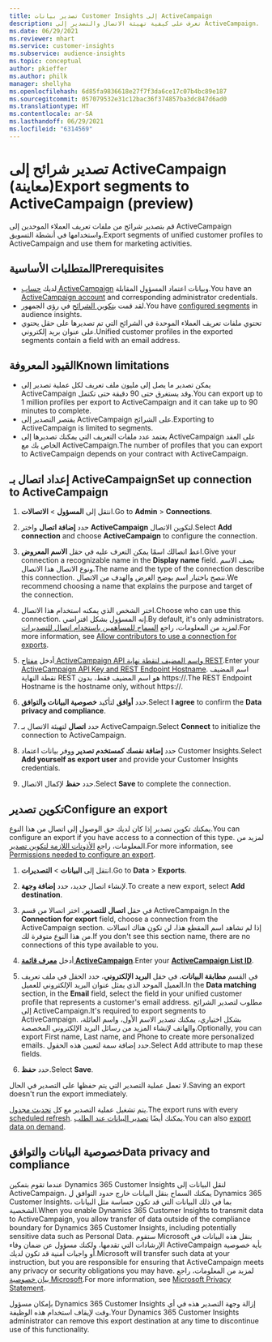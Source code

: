 ```yaml
---
title: تصدير بيانات Customer Insights إلى ActiveCampaign
description: تعرف على كيفية تهيئة الاتصال والتصدير إلى ActiveCampaign.
ms.date: 06/29/2021
ms.reviewer: mhart
ms.service: customer-insights
ms.subservice: audience-insights
ms.topic: conceptual
author: pkieffer
ms.author: philk
manager: shellyha
ms.openlocfilehash: 6d85fa9836618e27f7f3da6ce17c07b4bc89e187
ms.sourcegitcommit: 057079532e31c12bac36f374857ba3dc847d6ad0
ms.translationtype: HT
ms.contentlocale: ar-SA
ms.lasthandoff: 06/29/2021
ms.locfileid: "6314569"
---
```

# <a name="export-segments-to-activecampaign-preview"></a><span data-ttu-id="6cf6a-103">تصدير شرائح إلى ActiveCampaign (معاينة)</span><span class="sxs-lookup"><span data-stu-id="6cf6a-103">Export segments to ActiveCampaign (preview)</span></span>

<span data-ttu-id="6cf6a-104">قم بتصدير شرائح من ملفات تعريف العملاء الموحدين إلى ActiveCampaign واستخدامها في أنشطة التسويق.</span><span class="sxs-lookup"><span data-stu-id="6cf6a-104">Export segments of unified customer profiles to ActiveCampaign and use them for marketing activities.</span></span>

## <a name="prerequisites"></a><span data-ttu-id="6cf6a-105">المتطلبات الأساسية</span><span class="sxs-lookup"><span data-stu-id="6cf6a-105">Prerequisites</span></span>

-   <span data-ttu-id="6cf6a-106">لديك [حساب ActiveCampaign](https://www.activecampaign.com/) وبيانات اعتماد المسؤول المقابلة.</span><span class="sxs-lookup"><span data-stu-id="6cf6a-106">You have an [ActiveCampaign account](https://www.activecampaign.com/) and corresponding administrator credentials.</span></span>
-   <span data-ttu-id="6cf6a-107">لقد قمت [بتكوين الشرائح](segments.md) في رؤى الجمهور.</span><span class="sxs-lookup"><span data-stu-id="6cf6a-107">You have [configured segments](segments.md) in audience insights.</span></span>
-   <span data-ttu-id="6cf6a-108">تحتوي ملفات تعريف العملاء الموحدة في الشرائح التي تم تصديرها على حقل يحتوي على عنوان بريد إلكتروني.</span><span class="sxs-lookup"><span data-stu-id="6cf6a-108">Unified customer profiles in the exported segments contain a field with an email address.</span></span>

## <a name="known-limitations"></a><span data-ttu-id="6cf6a-109">القيود المعروفة</span><span class="sxs-lookup"><span data-stu-id="6cf6a-109">Known limitations</span></span>

- <span data-ttu-id="6cf6a-110">يمكن تصدير ما يصل إلى مليون ملف تعريف لكل عملية تصدير إلى ActiveCampaign وقد يستغرق حتى 90 دقيقة حتى تكتمل.</span><span class="sxs-lookup"><span data-stu-id="6cf6a-110">You can export up to 1 million profiles per export to ActiveCampaign and it can take up to 90 minutes to complete.</span></span>
- <span data-ttu-id="6cf6a-111">يقتصر التصدير إلى ActiveCampaign على الشرائح.</span><span class="sxs-lookup"><span data-stu-id="6cf6a-111">Exporting to ActiveCampaign is limited to segments.</span></span>
- <span data-ttu-id="6cf6a-112">يعتمد عدد ملفات التعريف التي يمكنك تصديرها إلى ActiveCampaign على العقد الخاص بك مع ActiveCampaign.</span><span class="sxs-lookup"><span data-stu-id="6cf6a-112">The number of profiles that you can export to ActiveCampaign depends on your contract with ActiveCampaign.</span></span>

## <a name="set-up-connection-to-activecampaign"></a><span data-ttu-id="6cf6a-113">إعداد اتصال بـ ActiveCampaign</span><span class="sxs-lookup"><span data-stu-id="6cf6a-113">Set up connection to ActiveCampaign</span></span>

1. <span data-ttu-id="6cf6a-114">انتقل إلى **المسؤول** > **الاتصالات**.</span><span class="sxs-lookup"><span data-stu-id="6cf6a-114">Go to **Admin** > **Connections**.</span></span>

1. <span data-ttu-id="6cf6a-115">حدد **إضافة اتصال** واختر **ActiveCampaign** لتكوين الاتصال.</span><span class="sxs-lookup"><span data-stu-id="6cf6a-115">Select **Add connection** and choose **ActiveCampaign** to configure the connection.</span></span>

1. <span data-ttu-id="6cf6a-116">اعط اتصالك اسمًا يمكن التعرف عليه في حقل **الاسم المعروض**.</span><span class="sxs-lookup"><span data-stu-id="6cf6a-116">Give your connection a recognizable name in the **Display name** field.</span></span> <span data-ttu-id="6cf6a-117">يصف الاسم ونوع الاتصال هذا الاتصال.</span><span class="sxs-lookup"><span data-stu-id="6cf6a-117">The name and the type of the connection describe this connection.</span></span> <span data-ttu-id="6cf6a-118">ننصح باختيار اسم يوضح الغرض والهدف من الاتصال.</span><span class="sxs-lookup"><span data-stu-id="6cf6a-118">We recommend choosing a name that explains the purpose and target of the connection.</span></span>

1. <span data-ttu-id="6cf6a-119">اختر الشخص الذي يمكنه استخدام هذا الاتصال.</span><span class="sxs-lookup"><span data-stu-id="6cf6a-119">Choose who can use this connection.</span></span> <span data-ttu-id="6cf6a-120">إنه المسؤول بشكل افتراضي.</span><span class="sxs-lookup"><span data-stu-id="6cf6a-120">By default, it's only administrators.</span></span> <span data-ttu-id="6cf6a-121">لمزيد من المعلومات، راجع [السماح للمساهمين باستخدام اتصال للتصديرات](connections.md#allow-contributors-to-use-a-connection-for-exports).</span><span class="sxs-lookup"><span data-stu-id="6cf6a-121">For more information, see [Allow contributors to use a connection for exports](connections.md#allow-contributors-to-use-a-connection-for-exports).</span></span>

1. <span data-ttu-id="6cf6a-122">أدخل [مفتاح ActiveCampaign API واسم المضيف لنقطة نهاية REST](https://help.activecampaign.com/hc/articles/207317590-Getting-started-with-the-API#how-to-obtain-your-activecampaign-api-url-and-key).</span><span class="sxs-lookup"><span data-stu-id="6cf6a-122">Enter your [ActiveCampaign API Key and REST Endpoint Hostname](https://help.activecampaign.com/hc/articles/207317590-Getting-started-with-the-API#how-to-obtain-your-activecampaign-api-url-and-key).</span></span> <span data-ttu-id="6cf6a-123">اسم المضيف نقطة النهاية REST هو اسم المضيف فقط، بدون https://.</span><span class="sxs-lookup"><span data-stu-id="6cf6a-123">The REST Endpoint Hostname is the hostname only, without https://.</span></span> 

1. <span data-ttu-id="6cf6a-124">حدد **أوافق** لتأكيد **خصوصية البيانات والتوافق‬**.</span><span class="sxs-lookup"><span data-stu-id="6cf6a-124">Select **I agree** to confirm the **Data privacy and compliance**.</span></span>

1. <span data-ttu-id="6cf6a-125">حدد **اتصال** لتهيئة الاتصال بـ ActiveCampaign.</span><span class="sxs-lookup"><span data-stu-id="6cf6a-125">Select **Connect** to initialize the connection to ActiveCampaign.</span></span>

1. <span data-ttu-id="6cf6a-126">حدد **إضافة نفسك كمستخدم تصدير** ووفر بيانات اعتماد Customer Insights.</span><span class="sxs-lookup"><span data-stu-id="6cf6a-126">Select **Add yourself as export user** and provide your Customer Insights credentials.</span></span>

1. <span data-ttu-id="6cf6a-127">حدد **حفظ** لإكمال الاتصال.</span><span class="sxs-lookup"><span data-stu-id="6cf6a-127">Select **Save** to complete the connection.</span></span>

## <a name="configure-an-export"></a><span data-ttu-id="6cf6a-128">تكوين تصدير</span><span class="sxs-lookup"><span data-stu-id="6cf6a-128">Configure an export</span></span>

<span data-ttu-id="6cf6a-129">يمكنك تكوين تصدير إذا كان لديك حق الوصول إلى اتصال من هذا النوع.</span><span class="sxs-lookup"><span data-stu-id="6cf6a-129">You can configure an export if you have access to a connection of this type.</span></span> <span data-ttu-id="6cf6a-130">لمزيد من المعلومات، راجع [الأذونات اللازمة لتكوين تصدير](export-destinations.md#set-up-a-new-export).</span><span class="sxs-lookup"><span data-stu-id="6cf6a-130">For more information, see [Permissions needed to configure an export](export-destinations.md#set-up-a-new-export).</span></span>

1. <span data-ttu-id="6cf6a-131">انتقل إلى **البيانات** > **التصديرات**.</span><span class="sxs-lookup"><span data-stu-id="6cf6a-131">Go to **Data** > **Exports**.</span></span>

1. <span data-ttu-id="6cf6a-132">لإنشاء اتصال جديد، حدد **إضافة وجهة**.</span><span class="sxs-lookup"><span data-stu-id="6cf6a-132">To create a new export, select **Add destination**.</span></span>

1. <span data-ttu-id="6cf6a-133">في حقل **اتصال للتصدير**، اختر اتصالا من قسم ActiveCampaign.</span><span class="sxs-lookup"><span data-stu-id="6cf6a-133">In the **Connection for export** field, choose a connection from the ActiveCampaign section.</span></span> <span data-ttu-id="6cf6a-134">إذا لم تشاهد اسم المقطع هذا، لن تكون هناك اتصالات من هذا النوع متوفرة لك.</span><span class="sxs-lookup"><span data-stu-id="6cf6a-134">If you don't see this section name, there are no connections of this type available to you.</span></span>

1. <span data-ttu-id="6cf6a-135">أدخل [**معرف قائمة ActiveCampaign**](https://help.activecampaign.com/hc/articles/360000030559-How-to-create-a-list-in-ActiveCampaign).</span><span class="sxs-lookup"><span data-stu-id="6cf6a-135">Enter your [**ActiveCampaign List ID**](https://help.activecampaign.com/hc/articles/360000030559-How-to-create-a-list-in-ActiveCampaign).</span></span>    

3. <span data-ttu-id="6cf6a-136">في القسم **مطابقة البيانات**، في حقل **البريد الإلكتروني**، حدد الحقل في ملف تعريف العميل الموحد الذي يمثل عنوان البريد الإلكتروني للعميل.</span><span class="sxs-lookup"><span data-stu-id="6cf6a-136">In the **Data matching** section, in the **Email** field, select the field in your unified customer profile that represents a customer's email address.</span></span> <span data-ttu-id="6cf6a-137">مطلوب لتصدير الشرائح إلى ActiveCampaign.</span><span class="sxs-lookup"><span data-stu-id="6cf6a-137">It's required to export segments to ActiveCampaign.</span></span> <span data-ttu-id="6cf6a-138">بشكل اختياري، يمكنك تصدير الاسم الأول، واسم العائلة، والهاتف لإنشاء المزيد من رسائل البريد الإلكتروني المخصصة.</span><span class="sxs-lookup"><span data-stu-id="6cf6a-138">Optionally, you can export First name, Last name, and Phone to create more personalized emails.</span></span> <span data-ttu-id="6cf6a-139">حدد إضافة سمة لتعيين هذه الحقول.</span><span class="sxs-lookup"><span data-stu-id="6cf6a-139">Select Add attribute to map these fields.</span></span>

1. <span data-ttu-id="6cf6a-140">حدد **حفظ**.</span><span class="sxs-lookup"><span data-stu-id="6cf6a-140">Select **Save**.</span></span>

<span data-ttu-id="6cf6a-141">لا تعمل عملية التصدير التي يتم حفظها على التصدير في الحال.</span><span class="sxs-lookup"><span data-stu-id="6cf6a-141">Saving an export doesn't run the export immediately.</span></span>

<span data-ttu-id="6cf6a-142">يتم تشغيل عملية التصدير مع كل [تحديث مجدول](system.md#schedule-tab).</span><span class="sxs-lookup"><span data-stu-id="6cf6a-142">The export runs with every [scheduled refresh](system.md#schedule-tab).</span></span> <span data-ttu-id="6cf6a-143">يمكنك أيضًا [تصدير البيانات عند الطلب](export-destinations.md#run-exports-on-demand).</span><span class="sxs-lookup"><span data-stu-id="6cf6a-143">You can also [export data on demand](export-destinations.md#run-exports-on-demand).</span></span> 


## <a name="data-privacy-and-compliance"></a><span data-ttu-id="6cf6a-144">خصوصية البيانات والتوافق</span><span class="sxs-lookup"><span data-stu-id="6cf6a-144">Data privacy and compliance</span></span>

<span data-ttu-id="6cf6a-145">عندما تقوم بتمكين Dynamics 365 Customer Insights لنقل البيانات إلى ActiveCampaign، يمكنك السماح بنقل البيانات خارج حدود التوافق ل Dynamics 365 Customer Insights، بما في ذلك البيانات التي قد تكون حساسة مثل البيانات الشخصية.</span><span class="sxs-lookup"><span data-stu-id="6cf6a-145">When you enable Dynamics 365 Customer Insights to transmit data to ActiveCampaign, you allow transfer of data outside of the compliance boundary for Dynamics 365 Customer Insights, including potentially sensitive data such as Personal Data.</span></span> <span data-ttu-id="6cf6a-146">ستقوم Microsoft بنقل هذه البيانات في الإرشادات التي تقدمها، ولكنك مسؤول عن ضمان وفاء ActiveCampaign بأية خصوصية أو واجبات أمنية قد تكون لديك.</span><span class="sxs-lookup"><span data-stu-id="6cf6a-146">Microsoft will transfer such data at your instruction, but you are responsible for ensuring that ActiveCampaign meets any privacy or security obligations you may have.</span></span> <span data-ttu-id="6cf6a-147">لمزيد من المعلومات، راجع [بيان خصوصية Microsoft](https://go.microsoft.com/fwlink/?linkid=396732).</span><span class="sxs-lookup"><span data-stu-id="6cf6a-147">For more information, see [Microsoft Privacy Statement](https://go.microsoft.com/fwlink/?linkid=396732).</span></span>

<span data-ttu-id="6cf6a-148">بإمكان مسؤول Dynamics 365 Customer Insights إزالة وجهة التصدير هذه في أي وقت لإيقاف استخدام هذه الوظيفة.</span><span class="sxs-lookup"><span data-stu-id="6cf6a-148">Your Dynamics 365 Customer Insights administrator can remove this export destination at any time to discontinue use of this functionality.</span></span>
